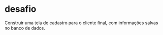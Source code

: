 # desafio
Construir uma tela de cadastro para o cliente final, com informações salvas no banco de dados.
